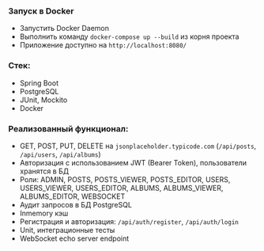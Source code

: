 ### Запуск в Docker

- Запустить Docker Daemon
- Выполнить команду `docker-compose up --build` из корня проекта
- Приложение доступно на `http://localhost:8080/`

### Стек:

- Spring Boot
- PostgreSQL
- JUnit, Mockito
- Docker

### Реализованный функционал:

- GET, POST, PUT, DELETE на `jsonplaceholder.typicode.com` (`/api/posts`, `/api/users`, `/api/albums`)
- Авторизация с использованием JWT (Bearer Token), пользователи хранятся в БД
- Роли: ADMIN, POSTS, POSTS_VIEWER, POSTS_EDITOR, USERS, USERS_VIEWER, USERS_EDITOR, ALBUMS, ALBUMS_VIEWER, ALBUMS_EDITOR, WEBSOCKET
- Аудит запросов в БД PostgreSQL
- Inmemory кэш
- Регистрация и авторизация: `/api/auth/register`, `/api/auth/login`
- Unit, интеграционные тесты
- WebSocket echo server endpoint
